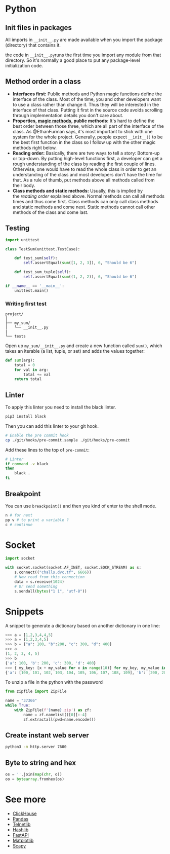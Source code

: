 # Python

## Init files in packages

All imports in `__init__.py` are made available when you import the package (directory) that contains it.

the code in `__init__.py`runs the first time you import any module from that directory. So it's normally a good place to put any package-level initialization code.

## Method order in a class

- **Interfaces first:** Public methods and Python magic functions define the interface of the class. Most of the time, you and other developers want to use a class rather than change it. Thus they will be interested in the interface of that class. Putting it first in the source code avoids scrolling through implementation details you don't care about.
- **Properties, [magic methods](https://rszalski.github.io/magicmethods/), public methods:** It's hard to define the best order between those three, which are all part of the interface of the class. As @EthanFurman says, it's most important to stick with one system for the whole project. Generally, people expect `__init__()` to be the best first function in the class so I follow up with the other magic methods right below.
- **Reading order:** Basically, there are two ways to tell a story: Bottom-up or top-down. By putting high-level functions first, a developer can get a rough understanding of the class by reading the first couple of lines. Otherwise, one would have to read the whole class in order to get an understanding of the class and most developers don't have the time for that. As a rule of thumb, put methods above all methods called from their body.
- **Class methods and static methods:** Usually, this is implied by the *reading order* explained above. Normal methods can call all methods times and thus come first. Class methods can only call class methods and static methods and come next. Static methods cannot call other methods of the class and come last.

## Testing

```python
import unittest

class TestSum(unittest.TestCase):

    def test_sum(self):
        self.assertEqual(sum([1, 2, 3]), 6, "Should be 6")

    def test_sum_tuple(self):
        self.assertEqual(sum((1, 2, 2)), 6, "Should be 6")

if __name__ == '__main__':
    unittest.main()
```

### Writing first test

```
project/
│
├── my_sum/
│   └── __init__.py
|
└── tests
```

Open up `my_sum/__init__.py` and create a new function called `sum()`, which takes an iterable (a list, tuple, or set) and adds the values together:

```python
def sum(arg):
    total = 0
    for val in arg:
        total += val
    return total
```

## Linter

To apply this linter you need to install the black linter.

```bash
pip3 install black
```

Then you can add this linter to your git hook.

```bash
# Enable the pre commit hook
cp ./git/hooks/pre-commit.sample ./git/hooks/pre-commit
```

Add these lines to the top of `pre-commit`:

```bash
# Linter
if command -v black
then
	black .
fi
```

## Breakpoint

You can use `breackpoint()` and then you kind of enter to the shell mode.

```python
n # for next
pp v # to print a variable ?
c # continue
```

# Socket

```python
import socket

with socket.socket(socket.AF_INET, socket.SOCK_STREAM) as s:
    s.connect(("challs.dvc.tf", 6666))
    # Now read from this connection
    data = s.receive(1024)
    # Or send something
    s.sendall(bytes("1 1", "utf-8"))
```

# Snippets

A snippet to generate a dictionary based on another dictionary in one line:

```python
>>> a = [1,2,3,4,4,5]
>>> a = [1,2,3,4,5]
>>> b = {"a": 100, "b":200, "c": 300, "d": 400}
>>> a
[1, 2, 3, 4, 5]
>>> b
{'a': 100, 'b': 200, 'c': 300, 'd': 400}
>>> { my_key: [x + my_value for x in range(10)] for my_key, my_value in b.items() }
{'a': [100, 101, 102, 103, 104, 105, 106, 107, 108, 109], 'b': [200, 201, 202, 203, 204, 205, 206, 207, 208, 209], 'c': [300, 301, 302, 303, 304, 305, 306, 307, 308, 309], 'd': [400, 401, 402, 403, 404, 405, 406, 407, 408, 409]}
```

To unzip a file in the python with the password

```python
from zipfile import ZipFile

name = "37366"
while True:
    with ZipFile(f'{name}.zip') as zf:
        name = zf.namelist()[0][:-4]
        zf.extractall(pwd=name.encode())
```

## Create instant web server

```bash
python3 -m http.server 7600
```

## Byte to string and hex

```python
os = ''.join(map(chr, o))
oo = bytearray.fromhex(os)
```

# See more

- [ClickHouse](ClickHouse.md)
- [Pandas](Pandas.md)
- [Telnetlib](Telnetlib.md)
- [Hashlib](Hashlib.md)
- [FastAPI](Python/FastAPI.md)
- [Matplotlib](Python/Matplotlib.md)
- [Scapy](Scapy.md)